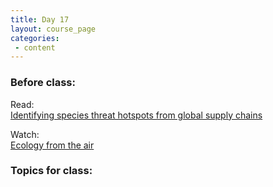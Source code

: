 ```yaml
---
title: Day 17
layout: course_page
categories:
 - content
---
```


### Before class:

Read:  
[Identifying species threat hotspots from global supply chains](https://www.nature.com/articles/s41559-016-0023)

Watch:  
[Ecology from the air](https://www.ted.com/talks/greg_asner_ecology_from_the_air)

### Topics for class:

